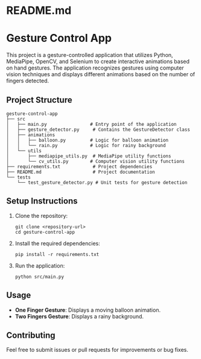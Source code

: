 # README.md

# Gesture Control App

This project is a gesture-controlled application that utilizes Python, MediaPipe, OpenCV, and Selenium to create interactive animations based on hand gestures. The application recognizes gestures using computer vision techniques and displays different animations based on the number of fingers detected.

## Project Structure

```
gesture-control-app
├── src
│   ├── main.py                # Entry point of the application
│   ├── gesture_detector.py     # Contains the GestureDetector class
│   ├── animations
│   │   ├── balloon.py         # Logic for balloon animation
│   │   └── rain.py            # Logic for rainy background
│   └── utils
│       ├── mediapipe_utils.py  # MediaPipe utility functions
│       └── cv_utils.py        # Computer vision utility functions
├── requirements.txt            # Project dependencies
├── README.md                   # Project documentation
└── tests
    └── test_gesture_detector.py # Unit tests for gesture detection
```

## Setup Instructions

1. Clone the repository:
   ```
   git clone <repository-url>
   cd gesture-control-app
   ```

2. Install the required dependencies:
   ```
   pip install -r requirements.txt
   ```

3. Run the application:
   ```
   python src/main.py
   ```

## Usage

- **One Finger Gesture**: Displays a moving balloon animation.
- **Two Fingers Gesture**: Displays a rainy background.

## Contributing

Feel free to submit issues or pull requests for improvements or bug fixes.
